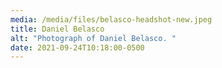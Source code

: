 ```yaml
---
media: /media/files/belasco-headshot-new.jpeg
title: Daniel Belasco
alt: "Photograph of Daniel Belasco. "
date: 2021-09-24T10:18:00-0500
---
```

